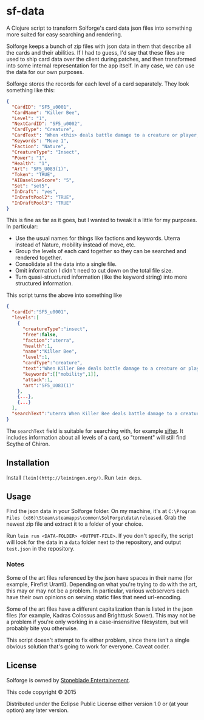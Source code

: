 # sf-data

A Clojure script to transform Solforge's card data json files into something more suited for easy searching and rendering.

Solforge keeps a bunch of zip files with json data in them that describe all the cards and their abilities.  If I had to guess, I'd say that these files are used to ship card data over the client during patches, and then transformed into some internal representation for the app itself.  In any case, we can use the data for our own purposes.

Solforge stores the records for each level of a card separately.  They look something like this:

```json
{
  "CardID": "SF5_u0001",
  "CardName": "Killer Bee",
  "Level": "1",
  "NextCardID": "SF5_u0002",
  "CardType": "Creature",
  "CardText": "When <this> deals battle damage to a creature or player, that creature or player gets Poison 1.",
  "Keywords": "Move 1",
  "Faction": "Nature",
  "CreatureType": "Insect",
  "Power": "1",
  "Health": "1",
  "Art": "SF5_U083(1)",
  "Token": "TRUE",
  "AIBaselineScore": "5",
  "Set": "set5",
  "InDraft": "yes",
  "InDraftPool2": "TRUE",
  "InDraftPool3": "TRUE"
}
```

This is fine as far as it goes, but I wanted to tweak it a little for my purposes.  In particular:

* Use the usual names for things like factions and keywords.  Uterra instead of Nature, mobility instead of move, etc.
* Group the levels of each card together so they can be searched and rendered together.
* Consolidate all the data into a single file.
* Omit information I didn't need to cut down on the total file size.
* Turn quasi-structured information (like the keyword string) into more structured information.

This script turns the above into something like

```json
{
  "cardId":"SF5_u0001",
  "levels":[
    {
      "creatureType":"insect",
      "free":false,
      "faction":"uterra",
      "health":1,
      "name":"Killer Bee",
      "level":1,
      "cardType":"creature",
      "text":"When Killer Bee deals battle damage to a creature or player, that creature or player gets Poison 1.",
      "keywords":[["mobility",1]],
      "attack":1,
      "art":"SF5_U083(1)"
    },
    {...},
    {...}
  ],
  "searchText":"uterra When Killer Bee deals battle damage to a creature or player that creature or player gets Poison 1 Killer Bee creature insect mobility When Killer Bee deals battle damage to a creature or player that creature or player gets Poison 3 Killer Bee creature insect mobility When Killer Bee deals battle damage to a creature or player that creature or player gets that much Poison Killer Bee creature insect mobility"
}
```

The `searchText` field is suitable for searching with, for example [sifter](https://www.npmjs.com/package/sifter).  It includes information about all levels of a card, so "torment" will still find Scythe of Chiron.

## Installation

Install `[lein](http://leiningen.org/)`.
Run `lein deps`.

## Usage

Find the json data in your Solforge folder.  On my machine, it's at `C:\Program Files (x86)\Steam\steamapps\common\SolForge\data\released`.  Grab the newest zip file and extract it to a folder of your choice.

Run `lein run <DATA-FOLDER> <OUTPUT-FILE>`.  If you don't specify, the script will look for the data in a `data` folder next to the repository, and output `test.json` in the repository.

### Notes

Some of the art files referenced by the json have spaces in their name (for example, Firefist Uranti).  Depending on what you're trying to do with the art, this may or may not be a problem.  In particular, various webservers each have their own opinions on serving static files that need url-encoding.

Some of the art files have a different capitalization than is listed in the json files (for example, Kadras Colossus and Brighttusk Sower).  This may not be a problem if you're only working in a case-insensitive filesystem, but will probably bite you otherwise.

This script doesn't attempt to fix either problem, since there isn't a single obvious solution that's going to work for everyone.  Caveat coder.

## License

Solforge is owned by [Stoneblade Entertainement](http://solforgegame.com).

This code copyright © 2015

Distributed under the Eclipse Public License either version 1.0 or (at
your option) any later version.

